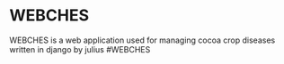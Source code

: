 # WEBCHES
WEBCHES is a web application used for managing cocoa crop diseases written in django by julius
#WEBCHES
